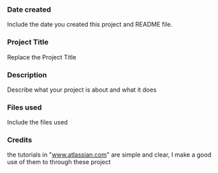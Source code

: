 ### Date created
Include the date you created this project and README file.

### Project Title
Replace the Project Title

### Description
Describe what your project is about and what it does

### Files used
Include the files used

### Credits
the tutorials in "www.atlassian.com" are simple and clear, I make a good use of them to through these project
